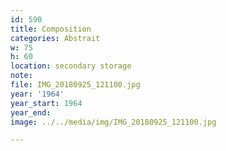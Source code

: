 ```yaml
---
id: 590
title: Composition
categories: Abstrait
w: 75
h: 60
location: secondary storage
note:
file: IMG_20180925_121100.jpg
year: '1964'
year_start: 1964
year_end:
image: ../../media/img/IMG_20180925_121100.jpg

---
```


